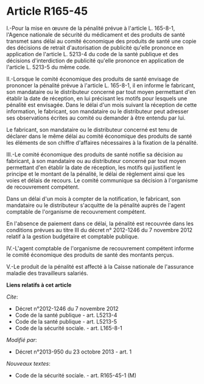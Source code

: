 # Article R165-45

I.-Pour la mise en œuvre de la pénalité prévue à l'article L. 165-8-1, l'Agence nationale de sécurité du médicament et des
produits de santé transmet sans délai au comité économique des produits de santé une copie des décisions de retrait
d'autorisation de publicité qu'elle prononce en application de l'article L. 5213-4 du code de la santé publique et des
décisions d'interdiction de publicité qu'elle prononce en application de l'article L. 5213-5 du même code. 

II.-Lorsque le comité économique des produits de santé envisage de prononcer la pénalité prévue à l'article L. 165-8-1, il en
informe le fabricant, son mandataire ou le distributeur concerné par tout moyen permettant d'en établir la date de réception,
en lui précisant les motifs pour lesquels une pénalité est envisagée. Dans le délai d'un mois suivant la réception de cette
information, le fabricant, son mandataire ou le distributeur peut adresser ses observations écrites au comité ou demander à
être entendu par lui. 

Le fabricant, son mandataire ou le distributeur concerné est tenu de déclarer dans le même délai au comité économique des
produits de santé les éléments de son chiffre d'affaires nécessaires à la fixation de la pénalité. 

III.-Le comité économique des produits de santé notifie sa décision au fabricant, à son mandataire ou au distributeur
concerné par tout moyen permettant d'en établir la date de réception, les motifs qui justifient le principe et le montant de
la pénalité, le délai de règlement ainsi que les voies et délais de recours. Le comité communique sa décision à l'organisme
de recouvrement compétent. 

Dans un délai d'un mois à compter de la notification, le fabricant, son mandataire ou le distributeur s'acquitte de la
pénalité auprès de l'agent comptable de l'organisme de recouvrement compétent. 

En l'absence de paiement dans ce délai, la pénalité est recouvrée dans les conditions prévues au titre III du décret n°
2012-1246 du 7 novembre 2012 relatif à la gestion budgétaire et comptable publique. 

IV.-L'agent comptable de l'organisme de recouvrement compétent informe le comité économique des produits de santé des
montants perçus. 

V.-Le produit de la pénalité est affecté à la Caisse nationale de l'assurance maladie des travailleurs salariés.

**Liens relatifs à cet article**

_Cite_:

  - Décret n°2012-1246 du 7 novembre 2012
  - Code de la santé publique - art. L5213-4
  - Code de la santé publique - art. L5213-5
  - Code de la sécurité sociale. - art. L165-8-1

_Modifié par_:

  - Décret n°2013-950 du 23 octobre 2013 - art. 1

_Nouveaux textes_:

  - Code de la sécurité sociale. - art. R165-45-1 (M)
